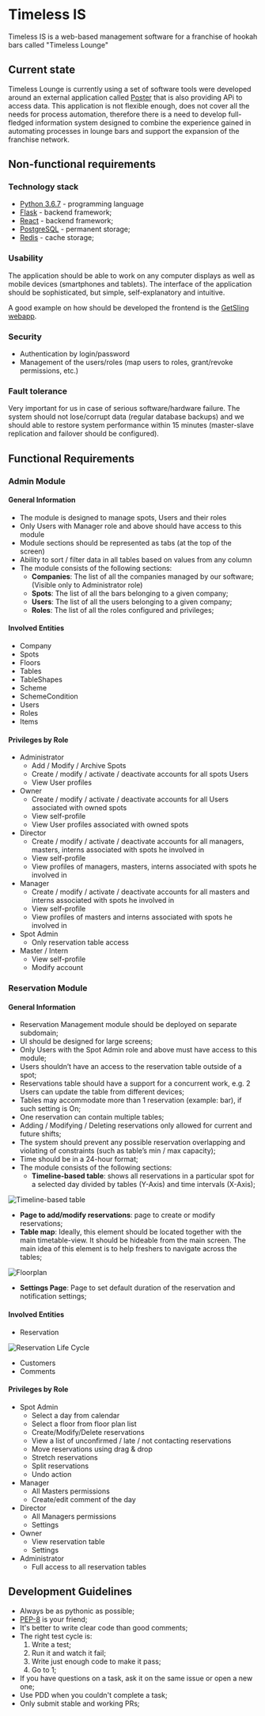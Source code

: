 # Timeless IS

Timeless IS is a web-based management software for a franchise of hookah bars called "Timeless Lounge"

## Current state

Timeless Lounge is currently using a set of software tools were developed around an external application called [Poster](https://joinposter.com/en) that is also providing APi to access data.
This application is not flexible enough, does not cover all the needs for process automation, therefore there is a need to develop full-fledged information system designed to combine the experience gained in automating processes in lounge bars and support the expansion of the franchise network.

## Non-functional requirements

### Technology stack

* [Python 3.6.7](https://www.python.org/downloads/) - programming language
* [Flask](http://flask.pocoo.org/) - backend framework;
* [React](https://reactjs.org/) - backend framework;
* [PostgreSQL](https://www.postgresql.org/) - permanent storage;
* [Redis](https://redis.io/) - cache storage;

### Usability

The application should be able to work on any computer displays as well as mobile devices (smartphones and tablets). The interface of the application should be sophisticated, but simple, self-explanatory and intuitive.

A good example on how should be developed the frontend is the [GetSling webapp](https://app.getsling.com/).

### Security

* Authentication by login/password
* Management of the users/roles (map users to roles, grant/revoke permissions, etc.)

### Fault tolerance

Very important for us in case of serious software/hardware failure. The system should not lose/corrupt data (regular database backups) and we should able to restore system performance within 15 minutes (master-slave replication and failover should be configured).

## Functional Requirements

### Admin Module

#### General Information

* The module is designed to manage spots, Users and their roles
* Only Users with Manager role and above should have access to this module
* Module sections should be represented as tabs (at the top of the screen)
* Ability to sort / filter data in all tables based on values ​​from any column
* The module consists of the following sections:
  * **Companies**: The list of all the companies managed by our software; (Visible only to Administrator role)
  * **Spots**: The list of all the bars belonging to a given company;
  * **Users**: The list of all the users belonging to a given company;
  * **Roles**: The list of all the roles configured and privileges;

#### Involved Entities

* Company
* Spots
* Floors
* Tables
* TableShapes
* Scheme
* SchemeCondition
* Users
* Roles
* Items

#### Privileges by Role

* Administrator
  * Add / Modify / Archive Spots
  * Create / modify / activate / deactivate accounts for all spots Users
  * View User profiles
* Owner
  * Create / modify / activate / deactivate accounts for all Users associated with owned spots
  * View self-profile
  * View User profiles associated with owned spots
* Director
  * Create / modify / activate / deactivate accounts for all managers, masters, interns associated with spots he involved in
  * View self-profile
  * View profiles of managers, masters, interns associated with spots he involved in
* Manager
  * Create / modify / activate / deactivate accounts for all masters and interns associated with spots he involved in
  * View self-profile
  * View profiles of masters and interns associated with spots he involved in
* Spot Admin
  * Only reservation table access
* Master / Intern
  * View self-profile
  * Modify account

### Reservation Module

#### General Information

* Reservation Management module should be deployed on separate subdomain;
* UI should be designed for large screens;
* Only Users with the Spot Admin role and above must have access to this module;
* Users shouldn’t have an access to the reservation table outside of a spot;
* Reservations table should have a support for a concurrent work, e.g. 2 Users can update the table from different devices;
* Tables may accommodate more than 1 reservation (example: bar), if such setting is On;
* One reservation can contain multiple tables;
* Adding / Modifying / Deleting reservations only allowed for current and future shifts;
* The system should prevent any possible reservation overlapping and violating of constraints (such as table’s min / max capacity);
* Time should be in a 24-hour format;
* The module consists of the following sections:
  * **Timeline-based table**: shows all reservations in a particular spot for a selected day divided by tables (Y-Axis) and time intervals (X-Axis);

![Timeline-based table](https://drive.google.com/uc?export=view&id=1rZcmESm-cWDycv0YFgce5gdlydjbIVL8)

  * **Page to add/modify reservations**: page to create or modify reservations;
  * **Table map**: Ideally, this element should be located together with the main timetable-view. It should be hideable from the main screen. The main idea of this element is to help freshers to navigate across the tables;

![Floorplan](https://drive.google.com/uc?export=view&id=1HfkDN4uS21bFud2J49jHPCyYLTWoJ2OL)

  * **Settings Page**: Page to set default duration of the reservation and notification settings;

#### Involved Entities

* Reservation

![Reservation Life Cycle](https://drive.google.com/uc?export=view&id=1Cr35yF9kXEyzAqScRmBZqs9b8vdQQBAN)

* Customers
* Comments

#### Privileges by Role

* Spot Admin
  * Select a day from calendar
  * Select a floor from floor plan list
  * Create/Modify/Delete reservations
  * View a list of unconfirmed / late / not contacting reservations
  * Move reservations using drag & drop
  * Stretch reservations
  * Split reservations
  * Undo action
* Manager
  * All Masters permissions
  * Create/edit comment of the day
* Director
  * All Managers permissions
  * Settings
* Owner
  * View reservation table
  * Settings
* Administrator
  * Full access to all reservation tables

## Development Guidelines

* Always be as pythonic as possible;
* [PEP-8](https://www.python.org/dev/peps/pep-0008/) is your friend;
* It's better to write clear code than good comments;
* The right test cycle is:
  1. Write a test;
  2. Run it and watch it fail;
  3. Write just enough code to make it pass;
  4. Go to 1;
* If you have questions on a task, ask it on the same issue or open a new one;
* Use PDD when you couldn't complete a task;
* Only submit stable and working PRs;
